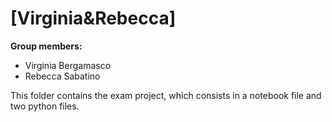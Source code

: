# \[Virginia&Rebecca\]

**Group members:**
- Virginia Bergamasco
- Rebecca Sabatino



This folder contains the exam project, which consists in a notebook file and two python files. 
